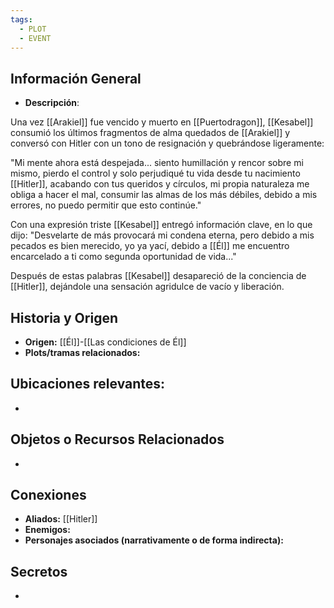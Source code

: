 ```yaml
---
tags:
  - PLOT
  - EVENT
---
```

## Información General 
- **Descripción**: 

Una vez [[Arakiel]] fue vencido y muerto en [[Puertodragon]], [[Kesabel]]  consumió los últimos fragmentos de alma quedados de [[Arakiel]] y conversó con Hitler con un tono de resignación y quebrándose ligeramente: 

"Mi mente ahora está despejada... siento humillación y rencor sobre mi mismo, pierdo el control y solo perjudiqué tu vida desde tu nacimiento [[Hitler]], acabando con tus queridos y círculos, mi propia naturaleza me obliga a hacer el mal, consumir las almas de los más débiles, debido a mis errores, no puedo permitir que esto continúe."

Con una expresión triste [[Kesabel]] entregó información clave, en lo que dijo: "Desvelarte de más provocará mi condena eterna, pero debido a mis pecados es bien merecido, yo ya yací, debido a [[Él]] me encuentro encarcelado a ti como segunda oportunidad de vida..."

Después de estas palabras [[Kesabel]] desapareció de la conciencia de [[Hitler]], dejándole una sensación agridulce de vacío y liberación.

## Historia y Origen 
- **Origen:** [[Él]]-[[Las condiciones de Él]]
- **Plots/tramas relacionados:** 

## Ubicaciones relevantes:
- 

## Objetos o Recursos Relacionados 
- 

## Conexiones 
- **Aliados:** [[Hitler]]
- **Enemigos:**
- **Personajes asociados (narrativamente o de forma indirecta):** 

## Secretos
- 